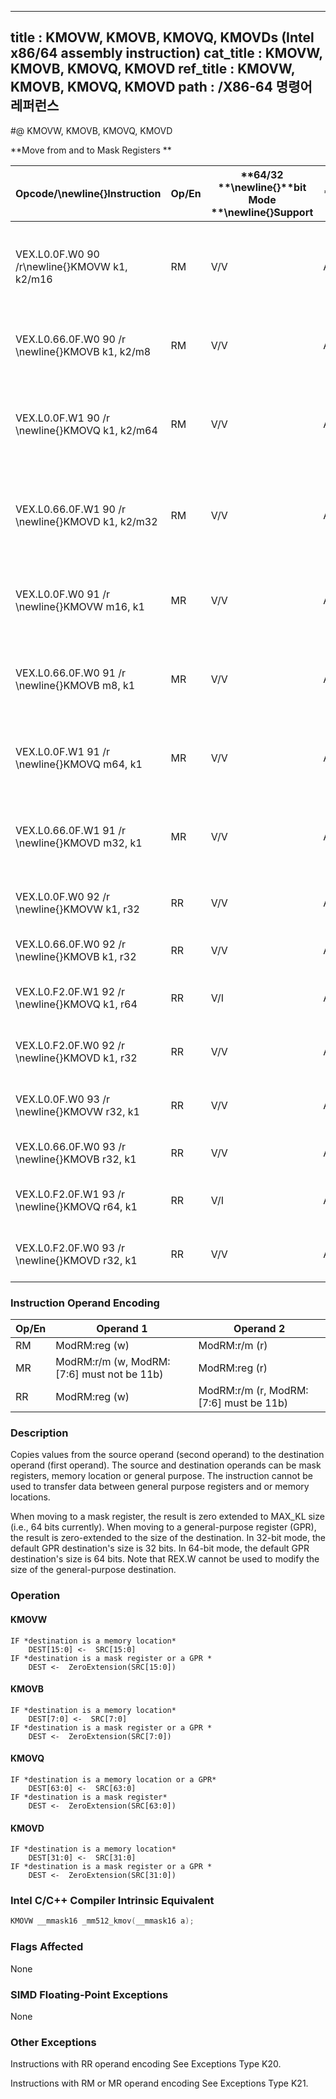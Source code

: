 ----------------------------
title : KMOVW, KMOVB, KMOVQ, KMOVDs (Intel x86/64 assembly instruction)
cat_title : KMOVW, KMOVB, KMOVQ, KMOVD
ref_title : KMOVW, KMOVB, KMOVQ, KMOVD
path : /X86-64 명령어 레퍼런스
----------------------------
#@ KMOVW, KMOVB, KMOVQ, KMOVD

**Move from and to Mask Registers **

|**Opcode/**\newline{}**Instruction**|**Op/En**|**64/32 **\newline{}**bit Mode **\newline{}**Support**|**CPUID **\newline{}**Feature **\newline{}**Flag**|**Description**|
|------------------------------------|---------|------------------------------------------------------|--------------------------------------------------|---------------|
|VEX.L0.0F.W0 90 /r\newline{}KMOVW k1, k2/m16|RM|V/V|AVX512F|Move 16 bits mask from k2/m16 and store the result in k1.|
|VEX.L0.66.0F.W0 90 /r \newline{}KMOVB k1, k2/m8|RM|V/V|AVX512DQ|Move 8 bits mask from k2/m8 and store the result in k1. |
|VEX.L0.0F.W1 90 /r \newline{}KMOVQ k1, k2/m64|RM|V/V|AVX512BW|Move 64 bits mask from k2/m64 and store the result in k1.|
|VEX.L0.66.0F.W1 90 /r \newline{}KMOVD k1, k2/m32|RM|V/V|AVX512BW|Move 32 bits mask from k2/m32 and store the result in k1. |
|VEX.L0.0F.W0 91 /r \newline{}KMOVW m16, k1|MR|V/V|AVX512F|Move 16 bits mask from k1 and store the result in m16.|
|VEX.L0.66.0F.W0 91 /r \newline{}KMOVB m8, k1|MR|V/V|AVX512DQ|Move 8 bits mask from k1 and store the result in m8. |
|VEX.L0.0F.W1 91 /r \newline{}KMOVQ m64, k1|MR|V/V|AVX512BW|Move 64 bits mask from k1 and store the result in m64.|
|VEX.L0.66.0F.W1 91 /r \newline{}KMOVD m32, k1|MR|V/V|AVX512BW|Move 32 bits mask from k1 and store the result in m32.|
|VEX.L0.0F.W0 92 /r \newline{}KMOVW k1, r32|RR|V/V|AVX512F|Move 16 bits mask from r32 to k1.|
|VEX.L0.66.0F.W0 92 /r \newline{}KMOVB k1, r32|RR|V/V|AVX512DQ|Move 8 bits mask from r32 to k1.|
|VEX.L0.F2.0F.W1 92 /r \newline{}KMOVQ k1, r64|RR|V/I|AVX512BW|Move 64 bits mask from r64 to k1.|
|VEX.L0.F2.0F.W0 92 /r \newline{}KMOVD k1, r32|RR|V/V|AVX512BW|Move 32 bits mask from r32 to k1.|
|VEX.L0.0F.W0 93 /r \newline{}KMOVW r32, k1|RR|V/V|AVX512F|Move 16 bits mask from k1 to r32.|
|VEX.L0.66.0F.W0 93 /r \newline{}KMOVB r32, k1|RR|V/V|AVX512DQ|Move 8 bits mask from k1 to r32.|
|VEX.L0.F2.0F.W1 93 /r \newline{}KMOVQ r64, k1|RR|V/I|AVX512BW|Move 64 bits mask from k1 to r64.|
|VEX.L0.F2.0F.W0 93 /r \newline{}KMOVD r32, k1|RR|V/V|AVX512BW|Move 32 bits mask from k1 to r32.|
### Instruction Operand Encoding


|Op/En|Operand 1|Operand 2|
|-----|---------|---------|
|RM|ModRM:reg (w)|ModRM:r/m (r)|
|MR|ModRM:r/m (w, ModRM:[7:6] must not be 11b)|ModRM:reg (r)|
|RR|ModRM:reg (w)|ModRM:r/m (r, ModRM:[7:6] must be 11b) |
### Description


Copies values from the source operand (second operand) to the destination operand (first operand). The source and destination operands can be mask registers, memory location or general purpose. The instruction cannot be used to transfer data between general purpose registers and or memory locations.

When moving to a mask register, the result is zero extended to MAX_KL size (i.e., 64 bits currently). When moving to a general-purpose register (GPR), the result is zero-extended to the size of the destination. In 32-bit mode, the default GPR destination's size is 32 bits. In 64-bit mode, the default GPR destination's size is 64 bits. Note that REX.W cannot be used to modify the size of the general-purpose destination.


### Operation
#### KMOVW
```info-verb
IF *destination is a memory location*
    DEST[15:0]  <-  SRC[15:0]
IF *destination is a mask register or a GPR *
    DEST <-   ZeroExtension(SRC[15:0])
```
#### KMOVB
```info-verb
IF *destination is a memory location*
    DEST[7:0]  <-  SRC[7:0]
IF *destination is a mask register or a GPR *
    DEST <-   ZeroExtension(SRC[7:0])
```
#### KMOVQ
```info-verb
IF *destination is a memory location or a GPR*
    DEST[63:0] <-   SRC[63:0]
IF *destination is a mask register*
    DEST  <-  ZeroExtension(SRC[63:0])
```
#### KMOVD
```info-verb
IF *destination is a memory location*
    DEST[31:0] <-   SRC[31:0]
IF *destination is a mask register or a GPR *
    DEST  <-  ZeroExtension(SRC[31:0])
```

### Intel C/C++ Compiler Intrinsic Equivalent

```cpp
KMOVW __mmask16 _mm512_kmov(__mmask16 a);
```
### Flags Affected


None

### SIMD Floating-Point Exceptions


None

### Other Exceptions


Instructions with RR operand encoding See Exceptions Type K20.

Instructions with RM or MR operand encoding See Exceptions Type K21.

